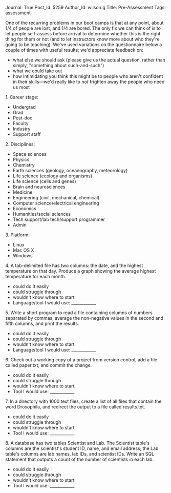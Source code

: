 Journal: True
Post_Id: 5259
Author_Id: wilson.g
Title: Pre-Assessment
Tags: assessment

<p>One of the recurring problems in our boot camps is that at any point, about 1/4 of people are lost, and 1/4 are bored. The only fix we can think of is to let people self-assess before arrival to determine whether this is the right thing for them or not (and to let instructors know more about who they're going to be teaching). We've used variations on the questionnaire below a couple of times with useful results; we'd appreciate feedback on:</p>
<ul>
        <li>what else we should ask (please give us the actual question, rather than simply, "something about such-and-such")</li>
        <li>what we could take out</li>
        <li>how intimidating you think this might be to people who aren't confident in their skills&mdash;we'd really like to <em>not</em> frighten away the people who need us most</li>
</ul>

<p>1. Career stage:</p>
<ul>
        <li>Undergrad</li>
        <li>Grad</li>
        <li>Post-doc</li>
        <li>Faculty</li>
        <li>Industry</li>
        <li>Support staff</li>
</ul>
<p>2. Disciplines:</p>
<ul>
        <li>Space sciences</li>
        <li>Physics</li>
        <li>Chemistry</li>
        <li>Earth sciences (geology, oceanography, meteorology)</li>
        <li>Life science (ecology and organisms)</li>
        <li>Life science (cells and genes)</li>
        <li>Brain and neurosciences</li>
        <li>Medicine</li>
        <li>Engineering (civil, mechanical, chemical)</li>
        <li>Computer science/electrical engineering</li>
        <li>Economics</li>
        <li>Humanities/social sciences</li>
        <li>Tech support/lab tech/support programmer</li>
        <li>Admin</li>
</ul>
<p>3. Platform:</p>
<ul>
        <li>Linux</li>
        <li>Mac OS X</li>
        <li>Windows</li>
</ul>
<p>4. A tab-delimited file has two columns: the date, and the highest temperature on that day. Produce a graph showing the average highest temperature for each month.</p>
<ul>
        <li>could do it easily</li>
        <li>could struggle through</li>
        <li>wouldn't know where to start</li>
        <li>Language/tool I would use: ____________</li>
</ul>
<p>5. Write a short program to read a file containing columns of numbers separated by commas, average the non-negative values in the second and fifth columns, and print the results.</p>
<ul>
        <li>could do it easily</li>
        <li>could struggle through</li>
        <li>wouldn't know where to start</li>
        <li>Language/tool I would use: ____________</li>
</ul>
<p>6. Check out a working copy of a project from version control, add a file called paper.txt, and commit the change.</p>
<ul>
        <li>could do it easily</li>
        <li>could struggle through</li>
        <li>wouldn't know where to start</li>
        <li>Tool I would use: ____________</li>
</ul>
<p>7. In a directory with 1000 text files, create a list of all files that contain the word Drosophila, and redirect the output to a file called results.txt.</p>
<ul>
        <li>could do it easily</li>
        <li>could struggle through</li>
        <li>wouldn't know where to start</li>
        <li>Tool I would use: ____________</li>
</ul>
<p>8. A database has two tables Scientist and Lab. The Scientist table's columns are the scientist's student ID, name, and email address; the Lab table's columns are lab names, lab IDs, and scientist IDs. Write an SQL statement that outputs a count of the number of scientists in each lab.</p>
<ul>
        <li>could do it easily</li>
        <li>could struggle through</li>
        <li>wouldn't know where to start</li>
        <li>Tool I would use: ____________</li>
</ul>
